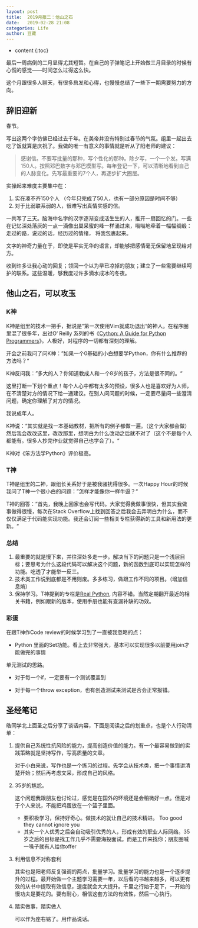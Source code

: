 ```yaml
---
layout: post
title:  2019月报二：他山之石
date:   2019-02-28 21:08
categories: Life
author: 豆藏
---
```


* content
{:toc}


最后一周病倒的二月显得尤其短暂。在自己的子弹笔记上开始做三月目录的时候有心慌的感觉——时间怎么过得这么快。

这个月跟很多人聊天，有很多启发和心得，也慢慢总结了一些下一期需要努力的方向。





## 辞旧迎新

春节。

写出这两个字仿佛已经过去千年。在美帝并没有特别过春节的气氛。组里一起出去吃了饭就算是庆祝了。我做的唯一有意义的事情就是听从了阳老师的建议：

>  感谢信。不要写批量的那种，写个性化的那种。除夕写，一个一个发。写满150人。按照邓巴数字与邓巴模型写。每年登记一下，可以清晰地看到自己的人脉变化。先写最重要的7个人，再逐步扩大圈层。

实操起来难度主要集中在：

1. 实在凑不齐150个人 （今年只完成了50人，也有一部分原因是时间不够）
2. 对于比弱联系弱的人，很难写出真情实感的信。

一共写了三天。脑海中名字的汉字逐渐变成活生生的人，推开一扇回忆的门。一些在记忆深处落灰的一点一滴像出巢采蜜的峰一样涌过来，嗡嗡地牵着一幅幅绸缎：走过的路，说过的话，经历过的情绪， 将我包裹起来。

文字的神奇力量在于，即使是平实无华的语言，却能够把感情毫无保留地呈现给对方。

收到许多让我心动的回复；领回一个以为早已凉掉的朋友；建立了一些需要继续呵护的联系。这些温暖，够我度过许多滴水成冰的冬夜。





## 他山之石，可以攻玉

### K神

K神是组里的技术一把手，据说是”第一次使用Vim就成功退出“的神人。在程序圈里混了很多年，出过O‘ Reilly 系列的书《[Cython: A Guide for Python Programmers](https://www.amazon.com/Cython-Programmers-Kurt-W-Smith/dp/1491901551)》。人极好，对程序的一切都有深刻的理解。

开会之前我问了问K神：”如果一个0基础的小白想要学Python，你有什么推荐的方法吗？“

K神反问我：”多大的人？你知道教成人和一个8岁的孩子，方法是很不同的。“

这里打断一下划个重点！每个人心中都有太多的预设，很多人也是喜欢好为人师，在不清楚对方的情况下给一通建议。在别人问问题的时候，一定要尽量问一些澄清问题，确定你理解了对方的情况。

我说成年人。

K神说：”其实就是找一本基础教材，把所有的例子都做一遍。（这个大家都会做）然后我会改改这里，改改那里，想明白为什么改动之后就不对了（这个不是每个人都能有。很多人抄完作业就觉得自己也学会了）。“



K神对《笨方法学Python》评价极高。



### T神

T神是组里的二神，跟组长关系好于是被我骚扰得很多。一次Happy Hour的时候我问了T神一个很小白的问题：”怎样才能像你一样牛逼？“

T神的回答：”首先，我晚上回家也会写代码。大家觉得我做事很快，但其实我做事做得很慢，每次在Stack Overflow上找到回答之后我会去弄明白为什么，而不仅仅满足于代码能实现功能。我还会订阅一些相关专栏获得新的工具和新用法的更新。“



### 总结

1. 最重要的就是慢下来，并往深处多走一步。解决当下的问题只是一个浅层目标；要思考为什么这段代码可以解决这个问题，新的函数到底可以实现怎样的功能。吃透了才能举一反三。
2. 技术类工作说到底都是不用则废。多多练习，做跟工作不同的项目。（增加信息熵）
3. 保持学习。T神提到的专栏是[Real Python](https://realpython.com/), 内容不错。当然定期翻开最近的相关书籍，例如跟新的版本，使用手册也能有查漏补缺的功效。



### 彩蛋

在跟T神作Code review的时候学习到了一直被我忽略的点：

* Python 里面的Set功能。看上去非常强大，基本可以实现很多以前要用join才能做完的事情

单元测试的思路。

* 对于每一个if，一定要有一个测试覆盖到

* 对于每一个throw exception，也有创造测试来测试是否会正常报错。





## 圣经笔记

皓同学北上面圣之后分享了谈话内容，下面是阅读之后的划重点，也是个人行动清单：

1. 提供自己系统性抗风险的能力，提高创造价值的能力。有一个最容易做到的实践策略就是坚持写作，写高质量的文章。

   对于小白来说，写作也是一个练习的过程。先学会从技术类，把一个事情讲清楚开始；然后再考虑文采，形成自己的风格。

2. 35岁的尴尬。

   这个问题我跟朋友也讨论过，感觉是在国外的环境还是会稍微好一点。但是对于个人来说，不能把鸡蛋放在一个篮子里面。

   - 要积极学习，保持好奇心。做技术的就让自己的技术精进。 Too good they cannot ignore you
   - 其实一个人优秀之后会自动吸引优秀的人，形成有效的职业人际网络。35岁之后的目标是找工作几乎不需要海投面试。而是工作来找你；朋友圈喊一嗓子就有人给你offer

3. 利用信息不对称套利

   其实也是阳老师反复强调的两点，批量学习。批量学习的能力也是一个逐步提升的过程。最开始做一个主题学习需要一年，以后看的书越来越多，可以更有效的从书中提取有效信息，速度就会大大提升。千里之行始于足下，一开始的慢功夫是要花的。要有耐心，相信这套方法的有效性，然后一心执行。

4. 踏实做事，踏实做人

   可以作为座右铭了。用作品说话。





